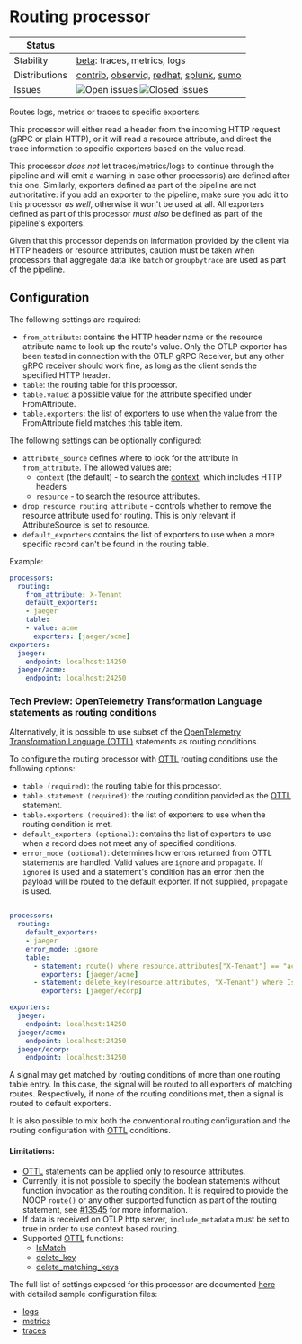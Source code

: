 # Routing processor

<!-- status autogenerated section -->
| Status        |           |
| ------------- |-----------|
| Stability     | [beta]: traces, metrics, logs   |
| Distributions | [contrib], [observiq], [redhat], [splunk], [sumo] |
| Issues        | ![Open issues](https://img.shields.io/github/issues-search/open-telemetry/opentelemetry-collector-contrib?query=is%3Aissue%20is%3Aopen%20label%3Aprocessor%2Frouting%20&label=open&color=orange&logo=opentelemetry) ![Closed issues](https://img.shields.io/github/issues-search/open-telemetry/opentelemetry-collector-contrib?query=is%3Aissue%20is%3Aclosed%20label%3Aprocessor%2Frouting%20&label=closed&color=blue&logo=opentelemetry) |

[beta]: https://github.com/open-telemetry/opentelemetry-collector#beta
[contrib]: https://github.com/open-telemetry/opentelemetry-collector-releases/tree/main/distributions/otelcol-contrib
[observiq]: https://github.com/observIQ/observiq-otel-collector
[redhat]: https://github.com/os-observability/redhat-opentelemetry-collector
[splunk]: https://github.com/signalfx/splunk-otel-collector
[sumo]: https://github.com/SumoLogic/sumologic-otel-collector
<!-- end autogenerated section -->

Routes logs, metrics or traces to specific exporters.

This processor will either read a header from the incoming HTTP request (gRPC or plain HTTP), or it will read a resource attribute, and direct the trace information to specific exporters based on the value read.

This processor *does not* let traces/metrics/logs to continue through the pipeline and will emit a warning in case other processor(s) are defined after this one.
Similarly, exporters defined as part of the pipeline are not authoritative: if you add an exporter to the pipeline, make sure you add it to this processor *as well*, otherwise it won't be used at all.
All exporters defined as part of this processor *must also* be defined as part of the pipeline's exporters.

Given that this processor depends on information provided by the client via HTTP headers or resource attributes, caution must be taken when processors that aggregate data like `batch` or `groupbytrace` are used as part of the pipeline.

## Configuration

The following settings are required:

- `from_attribute`: contains the HTTP header name or the resource attribute name to look up the route's value. Only the OTLP exporter has been tested in connection with the OTLP gRPC Receiver, but any other gRPC receiver should work fine, as long as the client sends the specified HTTP header.
- `table`: the routing table for this processor.
- `table.value`: a possible value for the attribute specified under FromAttribute.
- `table.exporters`: the list of exporters to use when the value from the FromAttribute field matches this table item.

The following settings can be optionally configured:

- `attribute_source` defines where to look for the attribute in `from_attribute`. The allowed values are:
  - `context` (the default) - to search the [context][context_docs], which includes HTTP headers
  - `resource` - to search the resource attributes.
- `drop_resource_routing_attribute` - controls whether to remove the resource attribute used for routing. This is only relevant if AttributeSource is set to resource.
- `default_exporters` contains the list of exporters to use when a more specific record can't be found in the routing table.

Example:

```yaml
processors:
  routing:
    from_attribute: X-Tenant
    default_exporters:
    - jaeger
    table:
    - value: acme
      exporters: [jaeger/acme]
exporters:
  jaeger:
    endpoint: localhost:14250
  jaeger/acme:
    endpoint: localhost:24250
```

### Tech Preview: OpenTelemetry Transformation Language statements as routing conditions

Alternatively, it is possible to use subset of the [OpenTelemetry Transformation Language (OTTL)](../../pkg/ottl/README.md) statements as routing conditions.

To configure the routing processor with [OTTL] routing conditions use the following options:

- `table (required)`: the routing table for this processor.
- `table.statement (required)`: the routing condition provided as the [OTTL] statement.
- `table.exporters (required)`: the list of exporters to use when the routing condition is met.
- `default_exporters (optional)`: contains the list of exporters to use when a record does not meet any of specified conditions.
- `error_mode (optional)`: determines how errors returned from OTTL statements are handled. Valid values are `ignore` and `propagate`. If `ignored` is used and a statement's condition has an error then the payload will be routed to the default exporter.  If not supplied, `propagate` is used.


```yaml

processors:
  routing:
    default_exporters:
    - jaeger
    error_mode: ignore
    table:
      - statement: route() where resource.attributes["X-Tenant"] == "acme"
        exporters: [jaeger/acme]
      - statement: delete_key(resource.attributes, "X-Tenant") where IsMatch(resource.attributes["X-Tenant"], ".*corp")
        exporters: [jaeger/ecorp]

exporters:
  jaeger:
    endpoint: localhost:14250
  jaeger/acme:
    endpoint: localhost:24250
  jaeger/ecorp:
    endpoint: localhost:34250
```

A signal may get matched by routing conditions of more than one routing table entry. In this case, the signal will be routed to all exporters of matching routes.
Respectively, if none of the routing conditions met, then a signal is routed to default exporters.

It is also possible to mix both the conventional routing configuration and the routing configuration with [OTTL] conditions.

#### Limitations:

- [OTTL] statements can be applied only to resource attributes.
- Currently, it is not possible to specify the boolean statements without function invocation as the routing condition. It is required to provide the NOOP `route()` or any other supported function as part of the routing statement, see [#13545](https://github.com/open-telemetry/opentelemetry-collector-contrib/issues/13545) for more information.
- If data is received on OTLP http server, `include_metadata` must be set to true in order to use context based routing.
- Supported [OTTL] functions:
  - [IsMatch](../../pkg/ottl/ottlfuncs/README.md#IsMatch)
  - [delete_key](../../pkg/ottl/ottlfuncs/README.md#delete_key)
  - [delete_matching_keys](../../pkg/ottl/ottlfuncs/README.md#delete_matching_keys)

The full list of settings exposed for this processor are documented [here](./config.go) with detailed sample configuration files:

- [logs](./testdata/config_logs.yaml)
- [metrics](./testdata/config_metrics.yaml)
- [traces](./testdata/config_traces.yaml)

[context_docs]: https://github.com/open-telemetry/opentelemetry-specification/blob/main/specification/context/README.md
[OTTL]: https://github.com/open-telemetry/opentelemetry-collector/blob/main/docs/processing.md#telemetry-query-language
